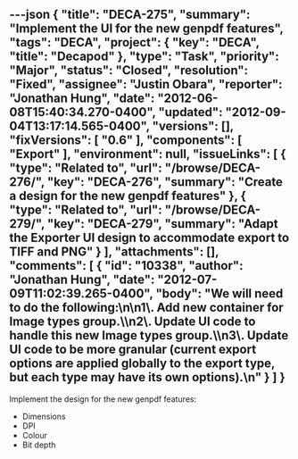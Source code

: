 ---json
{
  "title": "DECA-275",
  "summary": "Implement the UI for the new genpdf features",
  "tags": "DECA",
  "project": {
    "key": "DECA",
    "title": "Decapod"
  },
  "type": "Task",
  "priority": "Major",
  "status": "Closed",
  "resolution": "Fixed",
  "assignee": "Justin Obara",
  "reporter": "Jonathan Hung",
  "date": "2012-06-08T15:40:34.270-0400",
  "updated": "2012-09-04T13:17:14.565-0400",
  "versions": [],
  "fixVersions": [
    "0.6"
  ],
  "components": [
    "Export"
  ],
  "environment": null,
  "issueLinks": [
    {
      "type": "Related to",
      "url": "/browse/DECA-276/",
      "key": "DECA-276",
      "summary": "Create a design for the new genpdf features"
    },
    {
      "type": "Related to",
      "url": "/browse/DECA-279/",
      "key": "DECA-279",
      "summary": "Adapt the Exporter UI design to accommodate export to TIFF and PNG"
    }
  ],
  "attachments": [],
  "comments": [
    {
      "id": "10338",
      "author": "Jonathan Hung",
      "date": "2012-07-09T11:02:39.265-0400",
      "body": "We will need to do the following:\n\n1\\. Add new container for Image types group.\\\n2\\. Update UI code to handle this new Image types group.\\\n3\\. Update UI code to be more granular (current export options are applied globally to the export type, but each type may have its own options).\n"
    }
  ]
}
---
Implement the design for the new genpdf features:

* Dimensions
* DPI
* Colour
* Bit depth

        